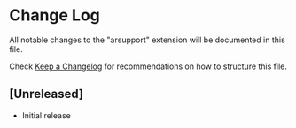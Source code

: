# Change Log

All notable changes to the "arsupport" extension will be documented in this file.

Check [Keep a Changelog](http://keepachangelog.com/) for recommendations on how to structure this file.

## [Unreleased]

- Initial release